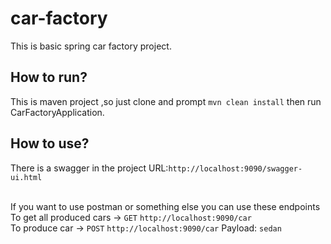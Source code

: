 # car-factory
This is basic spring car factory project.

## How to run?
This is maven project ,so just clone and prompt `mvn clean install` then run CarFactoryApplication.

## How to use?
There is a swagger in the project URL:`http://localhost:9090/swagger-ui.html` <br> <br>

If you want to use postman or something else you can use these endpoints <br>
To get all produced cars -> `GET` `http://localhost:9090/car` <br>
To produce car -> `POST` `http://localhost:9090/car` Payload: `sedan` <br>
